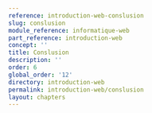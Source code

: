 ```yaml
---
reference: introduction-web-conslusion
slug: conslusion
module_reference: informatique-web
part_reference: introduction-web
concept: ''
title: Conslusion
description: ''
order: 6
global_order: '12'
directory: introduction-web
permalink: introduction-web/conslusion
layout: chapters
---
```

